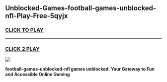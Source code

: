
## Unblocked-Games-football-games-unblocked-nfl-Play-Free-5qyjx
<h3>
<a href="https://premium76.site?title=football-games-unblocked-nfl&ref=10A">CLICK TO PLAY</a></h3>
<hr>

<h3>
<a href="https://premium76.site?title=football-games-unblocked-nfl&ref=10A">CLICK 2 PLAY</a>
  
</h3>

<a href="https://premium76.site?title=football-games-unblocked-nfl&ref=10A"><img src="https://clearcache.store/games.png"></a>


**football-games-unblocked-nfl games unblocked: Your Gateway to Fun and Accessible Online Gaming**
